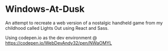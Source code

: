 # Windows-At-Dusk
An attempt to recreate a web version of a nostalgic handheld game from my childhood called Lights Out using React and Sass.

Using codepen.io as the dev environment @ https://codepen.io/WebDevAndy32/pen/NWaOMYL
